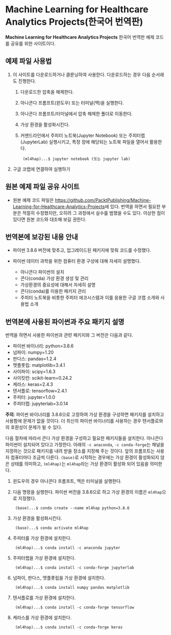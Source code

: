 # Machine Learning for Healthcare Analytics Projects(한국어 번역판)

**Machine Learning for Healthcare Analytics Projects** 한국어 번역판 예제 코드를 공유를 위한 사이트이다.

## 예제 파일 사용법

1. 이 사이트를 다운로드하거나 클론닝하여 사용한다. 다운로드하는 경우 다음 순서래도 진행한다. 

	1. 다운로드한 압축을 해제한다.
	2. 아나콘다 프롬프트(윈도우) 또는 터미널(맥)을 실행한다.
	3. 아나콘다 프롬프트/터미널에서 압축 해제한 폴더로 이동한다. 
	4. 가상 환경을 활성화시킨다. 
	5. 커맨드라인에서 주피터 노트북(Jupyter Notebook) 또는 주피터랩(JupyterLab) 실행시키고, 특정 장에 해당되는 노트북 파일을 열어서 활용한다.
	
	        (ml4hap)...$ jupyter notebook (또는 jupyter lab)

2. 구글 코랩에 연결하여 실행하기 

## 원본 예제 파일 공유 사이트 

- 원본 예제 코드 파일은 <https://github.com/PacktPublishing/Machine-Learning-for-Healthcare-Analytics-Projects>에 있다. 번역을 하면서 필요한 부분은 적절히 수정했지만, 오히려 그 과정에서 실수를 범했을 수도 있다. 이상한 점이 있다면 원본 코드와 대조해 보길 권한다. 

## 번역본에 보강된 내용 안내 

- 파이썬 3.8.6 버전에 맞추고, 업그레이드된 패키지에 맞춰 코드를 수정했다.

- 파이썬 데이터 과학을 위한 컴퓨터 환경 구성에 대해 자세히 설명했다.
  - 아나콘다 파이썬의 설치 
  - 콘다(conda) 가상 환경 생성 및 관리
  - 가상환경의 중요성에 대해서 자세히 설명
  - 콘다(conda)를 이용한 패키지 관리
  - 주피터 노트북을 비롯한 주피터 에코시스템과 이를 응용한 구글 코랩 소개와 사용법 소개 


## 번역본에 사용된 파이썬과 주요 패키지 설명

번역을 하면서 사용한 파이썬과 관련 패키지와 그 버전은 다음과 같다.

- 파이썬 바이너리: python=3.8.6
- 넘파이: numpy=1.20
- 판다스: pandas=1.2.4
- 맷플롯립: matplotlib=3.4.1
- 사이파이: scipy=1.6.3
- 사이킷런: scikit-learn=0.24.2
- 케라스: keras=2.4.3
- 텐서플로: tensorflow=2.4.1
- 주피터:  jupyter=1.0.0
- 주피터랩: jupyterlab=3.0.14

**주의**: 파이썬 바이너리를 3.8.6으로 고정하여 가상 환경을 구성하면 패키지를 설치하고 사용함에 문제가 없을 것이다. 더 최신의 파이썬 바이너리를 사용하는 경우 텐서플로와의 호환성이 문제가 될 수 있다. 

다음 절차에 따라서 콘다 가상 환경을 구성하고 필요한 패키지들을 설치한다. 아나콘다 파이썬이 설치되어 있다고 가정한다. 아래의 `-c anaconda`, `-c conda-forge`는 채널을 지정하는 것으로 패키지를 내려 받을 장소를 지정해 주는 것이다. 앞의 프롬프트는 사용자 컴퓨터마다 조금씩 다른다. `(base)`로 시작하는 경우에는 가상 환경이 활성화되지 않은 상태를 의미하고, `(ml4hap)`는 `ml4hap`라는 가상 환경이 활성화 되어 있음을 의미한다.


1. 윈도우의 경우 아나콘다 프롬프트, 맥은 터미널을 실행한다.
1. 다음 명령을 실행한다. 파이썬 버전을 3.8.6으로 하고 가상 환경의 이름은 `ml4hap`으로 지정했다.

		(base)...$ conda create --name ml4hap python=3.8.6

1. 가상 환경을 활성화시킨다. 
   
		(base)...$ conda activate ml4hap 

1. 주피터를 가상 환경에 설치한다. 

		(ml4hap)...$ conda install -c anaconda jupyter

1. 주피터랩을 가상 환경에 설치한다.

		(ml4hap)...$ conda install -c conda-forge jupyterlab

1. 넘파이, 판다스, 맷플롯립을 가상 환경에 설치한다.
   
		(ml4hap)...$ conda install numpy pandas matplotlib

1. 텐서플로를 가상 환경에 설치한다.
   
		(ml4hap)...$ conda install -c conda-forge tensorflow
	
1. 케라스를 가상 환경에 설치한다.

		(ml4hap)...$ conda install -c conda-forge keras



